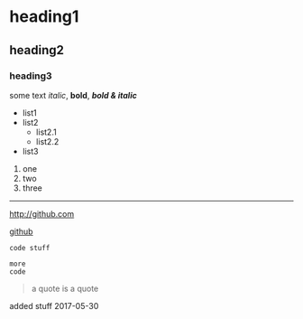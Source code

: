 # heading1

## heading2

### heading3

some text *italic*, **bold**, ***bold & italic***

- list1
- list2
    - list2.1
    - list2.2
- list3

1. one
7. two
4. three

---

<http://github.com>

[github](github.com)

`code stuff`

    more
    code

> a quote
> is a quote

added stuff 2017-05-30
